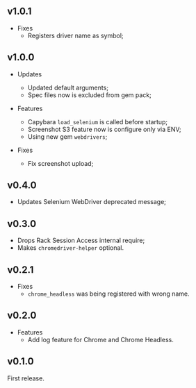 ## v1.0.1

- Fixes
  - Registers driver name as symbol;

## v1.0.0

- Updates
  - Updated default arguments;
  - Spec files now is excluded from gem pack;

- Features
  - Capybara `load_selenium` is called before startup;
  - Screenshot S3 feature now is configure only via ENV;
  - Using new gem `webdrivers`;

- Fixes
  - Fix screenshot upload;

## v0.4.0

- Updates Selenium WebDriver deprecated message;

## v0.3.0

- Drops Rack Session Access internal require;
- Makes `chromedriver-helper` optional.

## v0.2.1

- Fixes
  - `chrome_headless` was being registered with wrong name.

## v0.2.0

- Features
  - Add log feature for Chrome and Chrome Headless.

## v0.1.0

First release.
